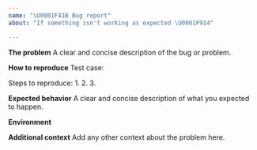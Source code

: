 ```yaml
---
name: "\U0001F41B Bug report"
about: "If something isn't working as expected \U0001F914"

---
```


**The problem**
A clear and concise description of the bug or problem.

**How to reproduce**
Test case: <!-- FORK THIS TEMPLATE: https://codesandbox.io/s/6lx6ql1w5r -->

Steps to reproduce:
1.
2.
3.

<!-- If applicable, add screenshots to help explain your problem. -->

**Expected behavior**
A clear and concise description of what you expected to happen.

**Environment**
<!-- In your project directory, run the following command:

  `npx envinfo@latest --preset react-native-web --clipboard`

Then, paste the automagically copied to clipboard results here. Please also include last known
working versions, if applicable -->

**Additional context**
Add any other context about the problem here.
